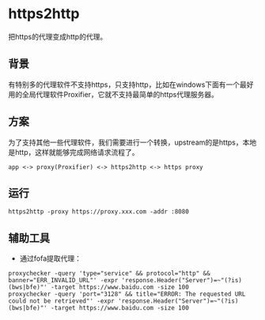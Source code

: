 # https2http
把https的代理变成http的代理。

## 背景
有特别多的代理软件不支持https，只支持http，比如在windows下面有一个最好用的全局代理软件Proxifier，它就不支持最简单的https代理服务器。

## 方案
为了支持其他一些代理软件，我们需要进行一个转换，upstream的是https，本地是http，这样就能够完成网络请求流程了。

```
app <-> proxy(Proxifier) <-> https2http <-> https proxy
```

## 运行

```shell
https2http -proxy https://proxy.xxx.com -addr :8080
```

## 辅助工具
- 通过fofa提取代理：
```shell
proxychecker -query 'type="service" && protocol="http" && banner="ERR_INVALID_URL"' -expr 'response.Header("Server")=~"(?is)(bws|bfe)"' -target https://www.baidu.com -size 100
proxychecker -query 'port="3128" && title="ERROR: The requested URL could not be retrieved"' -expr 'response.Header("Server")=~"(?is)(bws|bfe)"' -target https://www.baidu.com -size 100
```